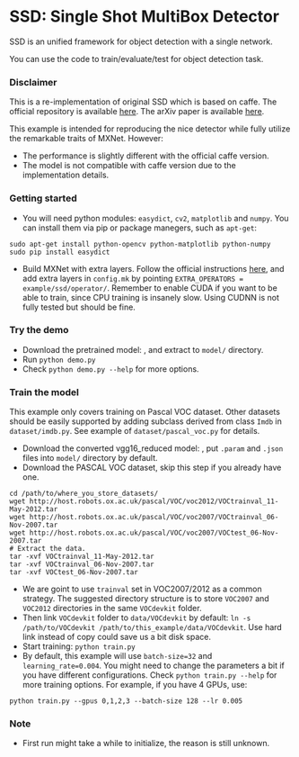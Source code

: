 # SSD: Single Shot MultiBox Detector

SSD is an unified framework for object detection with a single network.

You can use the code to train/evaluate/test for object detection task.

### Disclaimer
This is a re-implementation of original SSD which is based on caffe. The official
repository is available [here](https://github.com/weiliu89/caffe/tree/ssd).
The arXiv paper is available [here](http://arxiv.org/abs/1512.02325).

This example is intended for reproducing the nice detector while fully utilize the
remarkable traits of MXNet. However:
* The performance is slightly different with the official caffe version.
* The model is not compatible with caffe version due to the implementation details.

### Getting started
* You will need python modules: `easydict`, `cv2`, `matplotlib` and `numpy`.
You can install them via pip or package manegers, such as `apt-get`:
```
sudo apt-get install python-opencv python-matplotlib python-numpy
sudo pip install easydict
```
* Build MXNet with extra layers. Follow the official instructions
[here](http://mxnet.readthedocs.io/en/latest/how_to/build.html), and add extra
layers in `config.mk` by pointing `EXTRA_OPERATORS = example/ssd/operator/`.
Remember to enable CUDA if you want to be able to train, since CPU training is
insanely slow. Using CUDNN is not fully tested but should be fine.

### Try the demo
* Download the pretrained model: , and extract to `model/` directory.
* Run `python demo.py`
* Check `python demo.py --help` for more options.

### Train the model
This example only covers training on Pascal VOC dataset. Other datasets should
be easily supported by adding subclass derived from class `Imdb` in `dataset/imdb.py`.
See example of `dataset/pascal_voc.py` for details.
* Download the converted vgg16_reduced model: , put `.param` and `.json` files
into `model/` directory by default.
* Download the PASCAL VOC dataset, skip this step if you already have one.
```
cd /path/to/where_you_store_datasets/
wget http://host.robots.ox.ac.uk/pascal/VOC/voc2012/VOCtrainval_11-May-2012.tar
wget http://host.robots.ox.ac.uk/pascal/VOC/voc2007/VOCtrainval_06-Nov-2007.tar
wget http://host.robots.ox.ac.uk/pascal/VOC/voc2007/VOCtest_06-Nov-2007.tar
# Extract the data.
tar -xvf VOCtrainval_11-May-2012.tar
tar -xvf VOCtrainval_06-Nov-2007.tar
tar -xvf VOCtest_06-Nov-2007.tar
```
* We are goint to use `trainval` set in VOC2007/2012 as a common strategy.
The suggested directory structure is to store `VOC2007` and `VOC2012` directories
in the same `VOCdevkit` folder.
* Then link `VOCdevkit` folder to `data/VOCdevkit` by default:
`ln -s /path/to/VOCdevkit /path/to/this_example/data/VOCdevkit`.
Use hard link instead of copy could save us a bit disk space.
* Start training: `python train.py`
* By default, this example will use `batch-size=32` and `learning_rate=0.004`.
You might need to change the parameters a bit if you have different configurations.
Check `python train.py --help` for more training options. For example, if you have 4 GPUs, use:
```
python train.py --gpus 0,1,2,3 --batch-size 128 --lr 0.005
```

### Note
* First run might take a while to initialize, the reason is still unknown.

